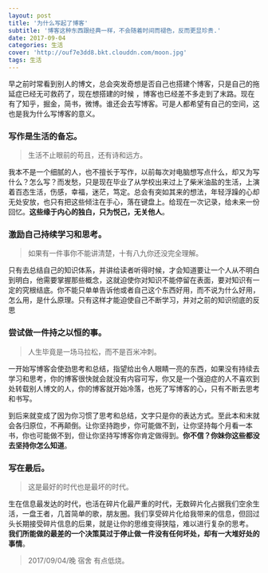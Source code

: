 ```yaml
---
layout: post
title: '为什么写起了博客'
subtitle: '博客这种东西跟经典一样，不会随着时间而褪色，反而更显珍贵.'
date: 2017-09-04
categories: 生活
cover: 'http://ouf7e3dd8.bkt.clouddn.com/moon.jpg'
tags: 生活
---
```

早之前时常看到别人的博文，总会突发奇想是否自己也搭建个博客，只是自己的拖延症已经无可救药了，现在想搭建的时候 ，博客也已经差不多走到了末路。现在有了知乎，掘金，简书，微博。谁还会去写博客。可是人都希望有自己的空间，这也是我为什么写博客的意义。

### **写作是生活的备忘。**

> 生活不止眼前的苟且，还有诗和远方。

 我本不是一个细腻的人，也不擅长于写作，以前每次对电脑想写点什么，却又为写什么？怎么写？而发愁，只是现在毕业了从学校出来过上了柴米油盐的生活，上演着百态生活，伤感，幸福，迷茫，笃定。总会有突如其来的想法，年轻浮躁的心却无处安放，也只有把这些倾注在手心，落在键盘上。给现在一次记录，给未来一份回忆。**这些缘于内心的独白，只为悦己，无关他人**。

### **激励自己持续学习和思考。**

> 如果有一件事你不能讲清楚，十有八九你还没完全理解。

只有去总结自己的知识体系，并讲给读者听得时候，才会知道要让一个人从不明白到明白，他需要掌握那些概念，这就迫使你对知识不能停留在表面，要对知识有一定的究根结底。你不能只单单告诉他或者自己这个东西好用，而不说为什么好用，怎么用，是什么原理。只有这样才能迫使自己不断学习，并对之前的知识彻底的反思

### **尝试做一件持之以恒的事。**

> 人生毕竟是一场马拉松，而不是百米冲刺。

一开始写博客会使劲思考和总结，指望给出令人眼睛一亮的东西，如果没有持续去学习和思考，你的博客很快就会就没有内容可写，你又是一个强迫症的人不喜欢到处转载别人博文的人，你的博客就开始冷落，也死了写博客的心，只有不断去思考和书写。

到后来就变成了因为你习惯了思考和总结，文字只是你的表达方式。至此本和末就会各归原位，不再颠倒。让你坚持跑步，你可能做不到，让你坚持每个月看一本书，你也可能做不到，但让你坚持写博客你肯定做得到。**你不信？你妹你这些都没去坚持你怎么知道**。

### **写在最后。**
> 这是最好的时代也是最坏的时代。

生在信息最发达的时代，也活在碎片化最严重的时代，无数碎片化占据我们空余生活，一盘王者，几首简单的歌，朋友圈。我们享受碎片化给我带来的信息，但回过头长期接受碎片信息的后果，就是让你的思维变得狭隘，难以进行复杂的思考。 **我们所能做的最差的一个决策莫过于停止做一件没有任何坏处，却有一大堆好处的事情**。


>2017/09/04/晚  宿舍 有点低烧。
